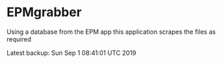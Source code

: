 # EPMgrabber
Using a database from the EPM app this application scrapes the files as required


Latest backup: Sun Sep 1 08:41:01 UTC 2019
